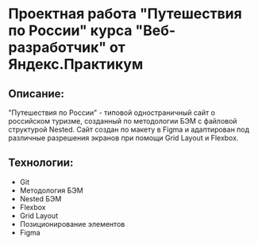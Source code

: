 # Проектная работа "Путешествия по России" курса "Веб-разработчик" от Яндекс.Практикум

## Описание:

"Путешествия по России" - типовой одностраничный сайт о российском туризме, созданный по методологии БЭМ с файловой структурой Nested. Сайт создан по макету в Figma и адаптирован под различные разрешения экранов при помощи Grid Layout и Flexbox.

## Технологии:

* Git
* Методология БЭМ
* Nested БЭМ
* Flexbox
* Grid Layout
* Позиционирование элементов
* Figma